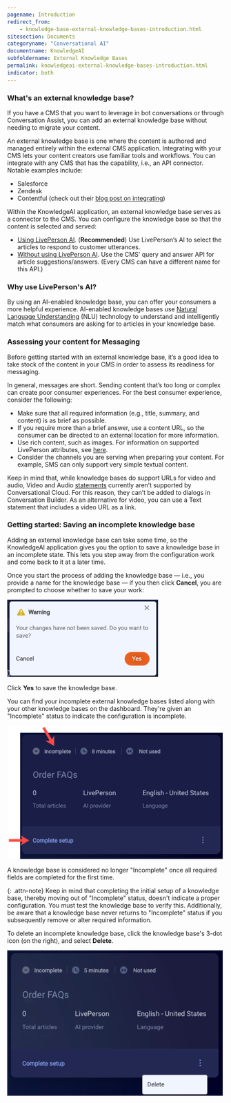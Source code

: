 ```yaml
---
pagename: Introduction
redirect_from:
    - knowledge-base-external-knowledge-bases-introduction.html
sitesection: Documents
categoryname: "Conversational AI"
documentname: KnowledgeAI
subfoldername: External Knowledge Bases
permalink: knowledgeai-external-knowledge-bases-introduction.html
indicator: both
---
```


### What's an external knowledge base?

If you have a CMS that you want to leverage in bot conversations or through Conversation Assist, you can add an external knowledge base without needing to migrate your content.

An external knowledge base is one where the content is authored and managed entirely within the external CMS application. Integrating with your CMS lets your content creators use familiar tools and workflows. You can integrate with any CMS that has the capability, i.e., an API connector. Notable examples include:

* Salesforce
* Zendesk
* Contentful (check out their [blog post on integrating](https://www.contentful.com/blog/2021/10/20/integrating-contentful-liveperson-knowledgebase/))

Within the KnowledgeAI application, an external knowledge base serves as a connector to the CMS. You can configure the knowledge base so that the content is selected and served:

* [Using LivePerson AI](knowledgeai-external-knowledge-bases-external-kbs-with-liveperson-ai.html). (**Recommended**) Use LivePerson’s AI to select the articles to respond to customer utterances.
* [Without using LivePerson AI](knowledgeai-external-knowledge-bases-external-kbs-without-liveperson-ai.html). Use the CMS' query and answer API for article suggestions/answers. (Every CMS can have a different name for this API.)

### Why use LivePerson's AI?

By using an AI-enabled knowledge base, you can offer your consumers a more helpful experience. AI-enabled knowledge bases use [Natural Language Understanding](intent-manager-natural-language-understanding-introduction.html) (NLU) technology to understand and intelligently match what consumers are asking for to articles in your knowledge base.

### Assessing your content for Messaging

Before getting started with an external knowledge base, it’s a good idea to take stock of the content in your CMS in order to assess its readiness for messaging.

In general, messages are short. Sending content that’s too long or complex can create poor consumer experiences. For the best consumer experience, consider the following:

* Make sure that all required information (e.g., title, summary, and content) is as brief as possible.
* If you require more than a brief answer, use a content URL, so the consumer can be directed to an external location for more information.
* Use rich content, such as images. For information on supported LivePerson attributes, see [here](knowledgeai-external-knowledge-bases-mapping-content-metadata.html#supported-liveperson-attributes).
* Consider the channels you are serving when preparing your content. For example, SMS can only support very simple textual content.

Keep in mind that, while knowledge bases do support URLs for video and audio, Video and Audio [statements](conversation-builder-interactions-statements.html) currently aren’t supported by Conversational Cloud. For this reason, they can’t be added to dialogs in Conversation Builder. As an alternative for video, you can use a Text statement that includes a video URL as a link.

### Getting started: Saving an incomplete knowledge base

Adding an external knowledge base can take some time, so the KnowledgeAI application gives you the option to save a knowledge base in an incomplete state. This lets you step away from the configuration work and come back to it at a later time.

Once you start the process of adding the knowledge base — i.e., you provide a name for the knowledge base — if you then click **Cancel**, you are prompted to choose whether to save your work:

<img style="width:350px" src="img/ConvoBuilder/kb_ext_save_draft_1.png" alt="Warning that your changes haven't been saved">

Click **Yes** to save the knowledge base.

You can find your incomplete external knowledge bases listed along with your other knowledge bases on the dashboard. They're given an "Incomplete" status to indicate the configuration is incomplete.

<img style="width:500px" src="img/ConvoBuilder/kb_ext_save_draft_2.png" alt="An example of an incomplete external knowledge base">

A knowledge base is considered no longer "Incomplete" once all required fields are completed for the first time.

{: .attn-note}
Keep in mind that completing the initial setup of a knowledge base, thereby moving out of "Incomplete" status, doesn't indicate a proper configuration. You must test the knowledge base to verify this. Additionally, be aware that a knowledge base never returns to "Incomplete" status if you subsequently remove or alter required information.

To delete an incomplete knowledge base, click the knowledge base's 3-dot icon (on the right), and select **Delete**.

<img style="width:500px" src="img/ConvoBuilder/kb_ext_save_draft_3.png" alt="The menu option to delete a knowledge base">